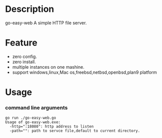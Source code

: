 Description
===================
go-easy-web A simple HTTP file server.

Feature
====================
* zero config.
* zero install.
* multiple instances on one mashine.
* support windows,linux,Mac os,freebsd,netbsd,openbsd,plan9 platform

Usage
====================
### command line arguments
```
go run ./go-easy-web.go
Usage of go-easy-web.exe:
  -http=":18080": http address to listen
  -path="": path to servce file,default to current directory.
```